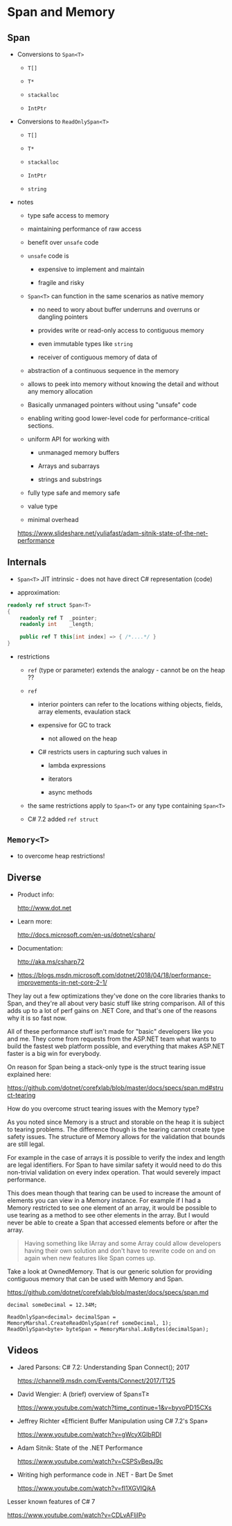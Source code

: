# Span and Memory


## Span

*   Conversions to `Span<T>`

    *   `T[]`

    *   `T*`

    *   `stackalloc`

    *   `IntPtr`

*   Conversions to `ReadOnlySpan<T>`

    *   `T[]`

    *   `T*`

    *   `stackalloc`

    *   `IntPtr`

    *   `string`

*   notes

    *   type safe access to memory

    *   maintaining performance of raw access

    *   benefit over `unsafe` code

    *   `unsafe` code is 

        *   expensive to implement and maintain

        *   fragile and risky

    *   `Span<T>` can function in the same scenarios as native memory

        *   no need to wory about buffer underruns and overruns or dangling pointers

        *   provides write or read-only access to contiguous memory

        *   even immutable types like `string`

        *   receiver of contiguous memory of data of 

    *   abstraction of a continuous sequence in the memory

    *   allows to peek into memory without knowing the detail and without any memory allocation

    *   Basically unmanaged pointers without using "unsafe" code

    *   enabling writing good lower-level code for performance-critical sections.

    *   uniform API for working with

        *   unmanaged memory buffers

        *   Arrays and subarrays

        *   strings and substrings

    *   fully type safe and memory safe

    *   value type

    *   minimal overhead

    https://www.slideshare.net/yuliafast/adam-sitnik-state-of-the-net-performance
    

## Internals

*   `Span<T>` JIT intrinsic - does not have direct C# representation (code)

*   approximation:

```csharp
readonly ref struct Span<T>
{
    readonly ref T  _pointer;
    readonly int    _length;

    public ref T this[int index] => { /*....*/ }
}
```

*   restrictions

    *   `ref` (type or parameter) extends the analogy - cannot be on the heap ??

    *   `ref` 
    
        *   interior pointers can refer to the locations withing objects, fields, array elements, evaulation stack

        *   expensive for GC to track

            *   not allowed on the heap

        *   C# restricts users in capturing such values in

            *   lambda expressions

            *   iterators

            *   async methods

    *   the same restrictions apply to `Span<T>` or any type containing `Span<T>`

    *   C# 7.2 added `ref struct`


## `Memory<T>`

*   to overcome heap restrictions!


## Diverse

*   Product info: 

    http://www.dot.net

*   Learn more: 

    http://docs.microsoft.com/en-us/dotnet/csharp/

*   Documentation: 

    http://aka.ms/csharp72

*   https://blogs.msdn.microsoft.com/dotnet/2018/04/18/performance-improvements-in-net-core-2-1/

They lay out a few optimizations they've done on the core libraries thanks to Span<T>, and they're all about very basic stuff like string comparison. All of this adds up to a lot of perf gains on .NET Core, and that's one of the reasons why it is so fast now.

All of these performance stuff isn't made for "basic" developers like you and me. They come from requests from the ASP.NET team what wants to build the fastest web platform possible, and everything that makes ASP.NET faster is a big win for everybody.


On reason for Span<T> being a stack-only type is the struct tearing issue explained here: 

https://github.com/dotnet/corefxlab/blob/master/docs/specs/span.md#struct-tearing

How do you overcome struct tearing issues with the Memory<T> type?


As you noted since Memory<T> is a struct and storable on the heap it is subject to tearing problems. The difference though is the tearing cannot create type safety issues. The structure of Memory<T> allows for the validation that bounds are still legal.

For example in the case of arrays it is possible to verify the index and length are legal identifiers. For Span<T> to have similar safety it would need to do this non-trivial validation on every index operation. That would severely impact performance.

This does mean though that tearing can be used to increase the amount of elements you can view in a Memory<T> instance. For example if I had a Memory<T> restricted to see one element of an array, it would be possible to use tearing as a method to see other elements in the array. But I would never be able to create a Span<T> that accessed elements before or after the array.


> Having something like IArray<T> and some Array<T> could allow developers having their own solution and don't have to rewrite code on and on again when new features like Span<T> comes up.

Take a look at OwnedMemory<T>. That is our generic solution for providing contiguous memory that can be used with Memory<T> and Span<T>. 

https://github.com/dotnet/corefxlab/blob/master/docs/specs/span.md


```
decimal someDecimal = 12.34M;

ReadOnlySpan<decimal> decimalSpan = MemoryMarshal.CreateReadOnlySpan(ref someDecimal, 1);
ReadOnlySpan<byte> byteSpan = MemoryMarshal.AsBytes(decimalSpan);
```
## Videos

*   Jared Parsons: C# 7.2: Understanding Span Connect(); 2017 
    
    https://channel9.msdn.com/Events/Connect/2017/T125

*   David Wengier: A (brief) overview of Span≤T≥

    https://www.youtube.com/watch?time_continue=1&v=byvoPD15CXs

*   Jeffrey Richter «Efficient Buffer Manipulation using C# 7.2's Span»

    https://www.youtube.com/watch?v=gWcyXGIbRDI

*   Adam Sitnik: State of the .NET Performance

    https://www.youtube.com/watch?v=CSPSvBeqJ9c


*   Writing high performance code in .NET - Bart De Smet

    https://www.youtube.com/watch?v=fI1XGVIQjkA








Lesser known features of C# 7

https://www.youtube.com/watch?v=CDLvAFljIPo
